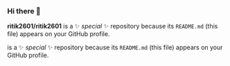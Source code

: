 ### Hi there 👋


**ritik2601/ritik2601** is a ✨ _special_ ✨ repository because its `README.md` (this file) appears on your GitHub profile.


is a ✨ _special_ ✨ repository because its `README.md` (this file) appears on your GitHub profile.

